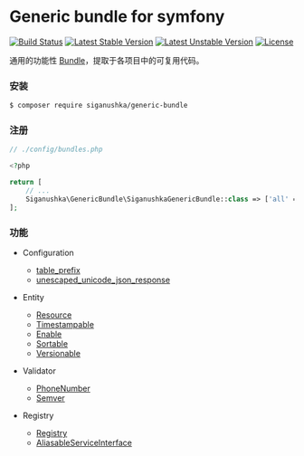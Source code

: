 # Generic bundle for symfony

[![Build Status](https://travis-ci.org/siganushka/generic-bundle.svg?branch=master)](https://travis-ci.org/siganushka/generic-bundle)
[![Latest Stable Version](https://poser.pugx.org/siganushka/generic-bundle/v/stable)](https://packagist.org/packages/siganushka/generic-bundle)
[![Latest Unstable Version](https://poser.pugx.org/siganushka/generic-bundle/v/unstable)](https://packagist.org/packages/siganushka/generic-bundle)
[![License](https://poser.pugx.org/siganushka/generic-bundle/license)](https://packagist.org/packages/siganushka/generic-bundle)

通用的功能性 [Bundle](https://symfony.com/doc/current/bundles.html)，提取于各项目中的可复用代码。

### 安装

```bash
$ composer require siganushka/generic-bundle
```

### 注册

```php
// ./config/bundles.php

<?php

return [
    // ...
    Siganushka\GenericBundle\SiganushkaGenericBundle::class => ['all' => true],
];
```

### 功能

- Configuration
	- [table_prefix](docs/configuration/table_prefix.md)
	- [unescaped_unicode_json_response](docs/configuration/unescaped_unicode_json_response.md)

- Entity
	- [Resource](docs/model/resource.md)
	- [Timestampable](docs/model/timestampable.md)
	- [Enable](docs/model/enable.md)
	- [Sortable](docs/model/sortable.md)
	- [Versionable](docs/model/versionable.md)

- Validator
	- [PhoneNumber](docs/validator/phone_number.md)
	- [Semver](docs/validator/semver.md)

- Registry
	- [Registry](docs/registry/registry.md)
	- [AliasableServiceInterface](docs/registry/registry.md#AliasableServiceInterface)
